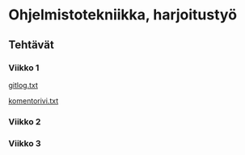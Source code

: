 # Ohjelmistotekniikka, harjoitustyö
## Tehtävät
### Viikko 1

[gitlog.txt](https://github.com/Gudkat/ot-harjoitustyo/blob/master/laskarit/viikko1/gitlog.txt) 

[komentorivi.txt](https://github.com/Gudkat/ot-harjoitustyo/blob/master/laskarit/viikko1/komentorivi.txt)

### Viikko 2

### Viikko 3
